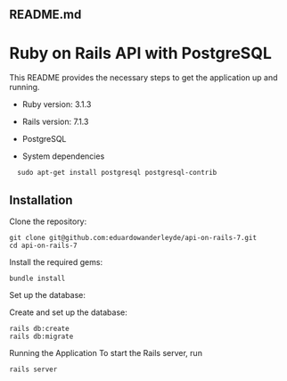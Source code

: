 ## README.md
# Ruby on Rails API with PostgreSQL
This README provides the necessary steps to get the application up and running.

* Ruby version: 3.1.3
* Rails version: 7.1.3
* PostgreSQL

* System dependencies
```
  sudo apt-get install postgresql postgresql-contrib
```


## Installation

Clone the repository:
```
git clone git@github.com:eduardowanderleyde/api-on-rails-7.git
cd api-on-rails-7

```
Install the required gems:
```
bundle install
```
Set up the database:

Create and set up the database:
```
rails db:create
rails db:migrate
```

Running the Application
To start the Rails server, run

```
rails server
```

